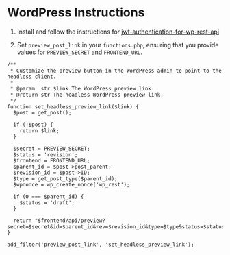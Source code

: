 # WordPress Instructions

1. Install and follow the instructions for [jwt-authentication-for-wp-rest-api](https://en-gb.wordpress.org/plugins/jwt-authentication-for-wp-rest-api)

2. Set `preview_post_link` in your `functions.php`, ensuring that you provide values for `PREVIEW_SECRET` and `FRONTEND_URL`.

```
/**
 * Customize the preview button in the WordPress admin to point to the headless client.
 *
 * @param  str $link The WordPress preview link.
 * @return str The headless WordPress preview link.
 */
function set_headless_preview_link($link) {
  $post = get_post();

  if (!$post) {
    return $link;
  }

  $secret = PREVIEW_SECRET;
  $status = 'revision';
  $frontend = FRONTEND_URL;
  $parent_id = $post->post_parent;
  $revision_id = $post->ID;
  $type = get_post_type($parent_id);
  $wpnonce = wp_create_nonce('wp_rest');

  if (0 === $parent_id) {
    $status = 'draft';
  }

  return "$frontend/api/preview?secret=$secret&id=$parent_id&rev=$revision_id&type=$type&status=$status&wpnonce=$wpnonce";
}

add_filter('preview_post_link', 'set_headless_preview_link');
```